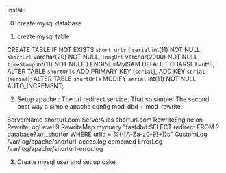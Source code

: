 


Install: 

0. create mysql database

1. create mysql table

CREATE TABLE IF NOT EXISTS `short_urls` (
`serial` int(11) NOT NULL,
  `shortUrl` varchar(20) NOT NULL,
  `longUrl` varchar(2000) NOT NULL,
  `timeStamp` int(11) NOT NULL
) ENGINE=MyISAM DEFAULT CHARSET=utf8;
ALTER TABLE `shortUrls`
 ADD PRIMARY KEY (`serial`), ADD KEY `serial` (`serial`);
ALTER TABLE `shortUrls`
MODIFY `serial` int(11) NOT NULL AUTO_INCREMENT;

2. Setup apache : The url redirect service. That so simple! The second best way a simple apache config
 mod_dbd + mod_rewrite.
  </VirtualHost>
     ServerName shorturl.com
     ServerAlias  shorturl.com
     RewriteEngine on
     RewriteLogLevel 9  
     RewriteMap myquery "fastdbd:SELECT redirect FROM ?database?.url_shorter WHERE urlId = %{([A-Za-z0-9]+)}s"
     CustomLog /var/log/apache/shorturl-acces.log combined
     ErrorLog /var/log/apache/shorturl-error.log
  </VirtualHost>


3. Create mysql user and set up cake.



